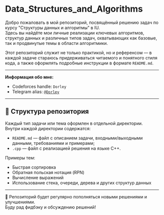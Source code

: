 # Data_Structures_and_Algorithms

Добро пожаловать в мой репозиторий, посвящённый решению задач по курсу "Структуры данных и алгоритмы" в IU.  
Здесь вы найдёте мои личные реализации ключевых алгоритмов, структур данных и различных типов задач, охватывающих как базовые, так и продвинутые темы в области алгоритмики.

Этот репозиторий служит не только практикой, но и референсом — в каждой задаче стараюсь придерживаться читаемого и понятного стиля кода, а также оформлять подробные инструкции в формате `README.md`.

---

**Информация обо мне:**
- Codeforces handle: `Dorley`  
- Telegram alias: [`@Dorley`](https://t.me/Dorley)

---

## 📁 Структура репозитория

Каждый тип задачи или тема оформлен в отдельной директории.  
Внутри каждой директории содержатся:

- `README.md` — файл с описанием задачи, входными/выходными данными, требованиями и примерами;
- `.cpp` — файл с реализацией решения на языке C++.

Примеры тем:
- Быстрая сортировка
- Обратная польская нотация (RPN)
- Вычисление выражений
- Использование стека, очереди, дерева и других структур данных

---

📌 Репозиторий будет регулярно пополняться новыми решениями и улучшениями.  
Буду рад фидбэку и обсуждению решений!
